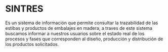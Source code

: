 # SINTRES
Es un sistema de información que permite consultar la trazabilidad de las estibas y productos de embalajes en madera; a traves de este sistema buscamos informar a nuestros usuarios sobre el estado real de los procesos y fases que corresponden al diseño, producción y distribución de los productos solicitados.
